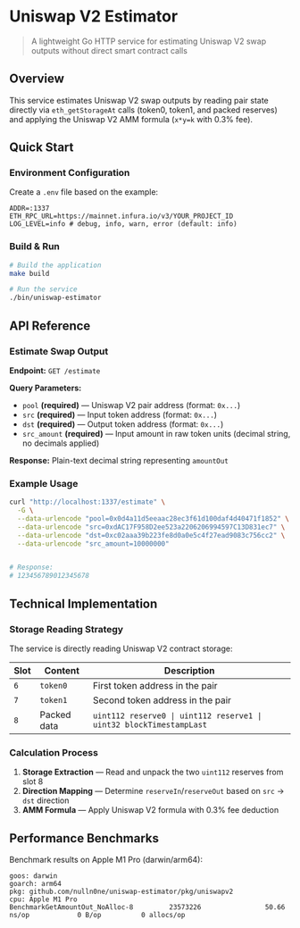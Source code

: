 # Uniswap V2 Estimator

> A lightweight Go HTTP service for estimating Uniswap V2 swap outputs without direct smart contract calls

## Overview

This service estimates Uniswap V2 swap outputs by reading pair state directly via `eth_getStorageAt` calls (token0, token1, and packed reserves) and applying the Uniswap V2 AMM formula (`x*y=k` with 0.3% fee).

## Quick Start

### Environment Configuration

Create a `.env` file based on the example:

```env
ADDR=:1337
ETH_RPC_URL=https://mainnet.infura.io/v3/YOUR_PROJECT_ID
LOG_LEVEL=info # debug, info, warn, error (default: info)
```

### Build & Run

```bash
# Build the application
make build

# Run the service
./bin/uniswap-estimator
```

## API Reference

### Estimate Swap Output

**Endpoint:** `GET /estimate`

**Query Parameters:**
- `pool` **(required)** — Uniswap V2 pair address (format: `0x...`)
- `src` **(required)** — Input token address (format: `0x...`)
- `dst` **(required)** — Output token address (format: `0x...`)
- `src_amount` **(required)** — Input amount in raw token units (decimal string, no decimals applied)

**Response:** Plain-text decimal string representing `amountOut`

### Example Usage

```bash
curl "http://localhost:1337/estimate" \
  -G \
  --data-urlencode "pool=0x0d4a11d5eeaac28ec3f61d100daf4d40471f1852" \
  --data-urlencode "src=0xdAC17F958D2ee523a2206206994597C13D831ec7" \
  --data-urlencode "dst=0xc02aaa39b223fe8d0a0e5c4f27ead9083c756cc2" \
  --data-urlencode "src_amount=10000000"


# Response:
# 123456789012345678
```

## Technical Implementation

### Storage Reading Strategy

The service is directly reading Uniswap V2 contract storage:

| Slot | Content | Description |
|------|---------|-------------|
| `6` | `token0` | First token address in the pair |
| `7` | `token1` | Second token address in the pair |
| `8` | Packed data | `uint112 reserve0 \| uint112 reserve1 \| uint32 blockTimestampLast` |

### Calculation Process

1. **Storage Extraction** — Read and unpack the two `uint112` reserves from slot 8
2. **Direction Mapping** — Determine `reserveIn`/`reserveOut` based on `src` -> `dst` direction
3. **AMM Formula** — Apply Uniswap V2 formula with 0.3% fee deduction

## Performance Benchmarks

Benchmark results on Apple M1 Pro (darwin/arm64):

```
goos: darwin
goarch: arm64
pkg: github.com/nulln0ne/uniswap-estimator/pkg/uniswapv2
cpu: Apple M1 Pro
BenchmarkGetAmountOut_NoAlloc-8         23573226                50.66 ns/op            0 B/op          0 allocs/op
```

